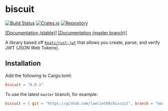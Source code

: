 # biscuit

[![Build Status](https://travis-ci.org/lawliet89/biscuit.svg)](https://travis-ci.org/lawliet89/biscuit)
[![Crates.io](https://img.shields.io/crates/v/biscuit.svg)](https://crates.io/crates/biscuit)
[![Repository](https://img.shields.io/github/tag/lawliet89/biscuit.svg)](https://github.com/lawliet89/biscuit)

[[Documentation (stable)]](https://docs.rs/biscuit/)
[[Documentation (master branch)]](https://lawliet89.github.io/biscuit)

A library based off [`Keats/rust-jwt`](https://github.com/Keats/rust-jwt) that allows you create, parse, and
verify JWT (JSON Web Tokens).

## Installation

Add the following to Cargo.toml:

```toml
biscuit = "0.0.1"
```

To use the latest `master` branch, for example:

```toml
biscuit = { git = "https://github.com/lawliet89/biscuit", branch = "master" }
```
